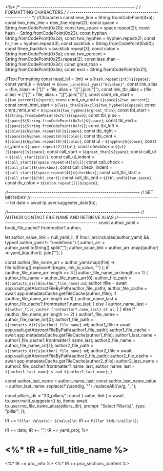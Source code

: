 <%*
/* ---------------------------------------------------------- */
/*                    FORMATTING CHARACTERS                   */
/* ---------------------------------------------------------- */
//Characters
const new_line = String.fromCodePoint(0xa);
const two_new_line = new_line.repeat(2);
const space = String.fromCodePoint(0x20);
const two_space = space.repeat(2);
const hash = String.fromCodePoint(0x23);
const hyphen = String.fromCodePoint(0x2d);
const two_hyphen = hyphen.repeat(2);
const hr_line = hyphen.repeat(3);
const backtick = String.fromCodePoint(0x60);
const three_backtick = backtick.repeat(3);
const colon = String.fromCodePoint(0x3a);
const two_percent = String.fromCodePoint(0x25).repeat(2);
const less_than = String.fromCodePoint(0x3c);
const great_than = String.fromCodePoint(0x3e);
const excl = String.fromCodePoint(0x21);

//Text Formatting
const head_lvl = (int) => `${hash.repeat(int)}${space}`;
const yaml_li = (value) => `${new_line}${ul_yaml}"${value}"`;
const link_alias = (file, alias) => ["[[" + file, alias + "]]"].join("|");
const link_tbl_alias = (file, alias) => ["[[" + file, alias + "]]"].join("\\|");
const cmnt_ob_start = `${two_percent}${space}`;
const cmnt_ob_end = `${space}${two_percent}`;
const cmnt_html_start = `${less_than}${excl}${two_hyphen}${space}`;
const cmnt_html_end = `${space}${two_hyphen}${great_than}`;
const tbl_start = `${String.fromCodePoint(0x7c)}${space}`;
const tbl_pipe = `${space}${String.fromCodePoint(0x7c)}${space}`;
const tbl_end = `${space}${String.fromCodePoint(0x7c)}`;
const tbl_left = `${colon}${hyphen.repeat(8)}${space}`;
const tbl_right = `${space}${hyphen.repeat(8)}${colon}`;
const tbl_cent = `${colon}${hyphen.repeat(8)}${colon}`;
const ul = `${hyphen}${space}`;
const ul_yaml = `${space.repeat(2)}${ul}`;
const checkbox = `${ul}[${space}]${space}`;
const call_start = `${great_than}${space}`;
const call_ul = `${call_start}${ul}`;
const call_ul_indent = `${call_start}${space.repeat(4)}${ul}`;
const call_check = `${call_start}${checkbox}`;
const call_check_indent = `${call_start}${space.repeat(4)}${checkbox}`;
const call_tbl_start = `${call_start}${tbl_start}`;
const call_tbl_end = `${tbl_end}${two_space}`;
const dv_colon = `${colon.repeat(2)}${space}`;

//-------------------------------------------------------------------
// SET BIRTHDAY
//-------------------------------------------------------------------
let date = await tp.user.suggester_date(tp);


//-------------------------------------------------------------------
// AUTHOR CONTACT FILE NAME AND RETRIEVE ALIAS
//-------------------------------------------------------------------
const author_yaml = book_file_cache?.frontmatter?.author;

let author_value_link = null_yaml_li;
if (!null_arr.includes(author_yaml) && typeof author_yaml != "undefined") {
  author_arr = author_yaml.toString().split(",");
  author_value_link = author_arr
    .map((author) => yaml_li(author))
    .join("");
}

const author_file_name_arr = author_yaml.map((file) =>
  file.toString().replaceAll(regex_link_to_value, "")
);
if (author_file_name_arr.length >= 3 || author_file_name_arr.length == 1) {
  author_file_name = author_file_name_arr[0];
  author_file_path = `${contacts_dir}${author_file_name}.md`;
  author_tfile = await app.vault.getAbstractFileByPath(author_file_path);
  author_file_cache = await app.metadataCache.getFileCache(author_tfile);
  if (author_file_name_arr.length == 1) {
    author_name_last = author_file_cache?.frontmatter?.name_last;
  } else {
    author_name_last = `${author_file_cache?.frontmatter?.name_last} et al`;
  }
} else if (author_file_name_arr.length >= 2) {
  author1_file_name = author_file_name_arr[0];
  author1_file_path = `${contacts_dir}${author1_file_name}.md`;
  author1_tfile = await app.vault.getAbstractFileByPath(author1_file_path);
  author1_file_cache = await app.metadataCache.getFileCache(author1_tfile);
  author1_last_name = author1_file_cache?.frontmatter?.name_last;
  author2_file_name = author_file_name_arr[1];
  author2_file_path = `${contacts_dir}${author2_file_name}.md`;
  author2_tfile = await app.vault.getAbstractFileByPath(author2_file_path);
  author2_file_cache = await app.metadataCache.getFileCache(author2_tfile);
  author2_last_name = author2_file_cache?.frontmatter?.name_last;
  author_name_last = `${author1_last_name}'s and ${author2_last_name}`;
}

const author_last_name = author_name_last;
const author_last_name_value = author_last_name
  .replace(/'s\sand/g, "")
  .replaceAll(/\s/g, "_");

const pillars_dir = "20_pillars/";
const { value, link } = await tp.user.multi_suggester({
  tp,
  items: await tp.user.md_file_name_alias(pillars_dir),
  prompt: "Select Pillar(s)",
  type: "pillar",
});

tR += `Pillar Value(s): ${value}\n`;
tR += `Pillar YAML:\n${link}`;


tR += date;
tR += "";
tR += yaml_proj;
%>
# <%* tR += full_title_name %>

<%* tR += proj_info %>
<%* tR += proj_sections_content %>